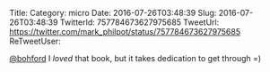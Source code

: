 Title: 
Category: micro
Date: 2016-07-26T03:48:39
Slug: 2016-07-26T03:48:39
TwitterId: 757784673627975685
TweetUrl: https://twitter.com/mark_philpot/status/757784673627975685
ReTweetUser: 

[@bohford](https://twitter.com/bohford) I *loved* that book, but it takes dedication to get through =)